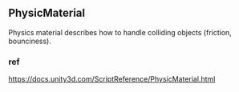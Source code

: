 ## PhysicMaterial
Physics material describes how to handle colliding objects (friction, bounciness).


### ref
https://docs.unity3d.com/ScriptReference/PhysicMaterial.html
